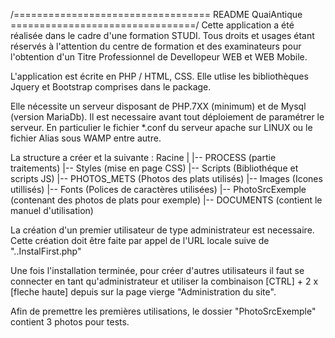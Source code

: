 ﻿/================================== README QuaiAntique ================================/
 Cette application a été réalisée dans le cadre d'une formation STUDI.
 Tous droits et usages étant réservés à l'attention du centre de formation
et des examinateurs pour l'obtention d'un Titre Professionnel de Devellopeur WEB 
et WEB Mobile.

L'application est écrite en PHP / HTML, CSS.
Elle utlise les bibliothèques Jquery et Bootstrap comprises dans le package.

Elle nécessite un serveur disposant de PHP.7XX (minimum) et de Mysql (version MariaDb).
Il est necessaire avant tout déploiement de paramétrer le serveur. 
En particulier le fichier *.conf du serveur apache sur LINUX ou 
le fichier Alias sous WAMP entre autre.

La structure a créer et la suivante :
Racine 	|
	|-- PROCESS (partie traitements)
	|-- Styles (mise en page CSS)
	|-- Scripts (Bibliothéque et scripts JS)
	|-- PHOTOS_METS (Photos des plats utilisés)
	|-- Images (Icones utillisés)
	|-- Fonts (Polices de caractères utilisées)
	|-- PhotoSrcExemple (contenant des photos de plats pour exemple)
	|-- DOCUMENTS (contient le manuel d'utilisation)	


La création d'un premier utilisateur de type administrateur est necessaire.
Cette création doit être faite par appel de l'URL locale suive de "..InstalFirst.php"

Une fois l'installation terminée, pour créer d'autres utilisateurs il faut se connecter 
en tant qu'administrateur et utiliser la combinaison [CTRL] + 2 x [fleche haute] depuis 
sur la page vierge "Administration du site".

Afin de premettre les premières utilisations, le dossier "PhotoSrcExemple" contient
3 photos pour tests.
